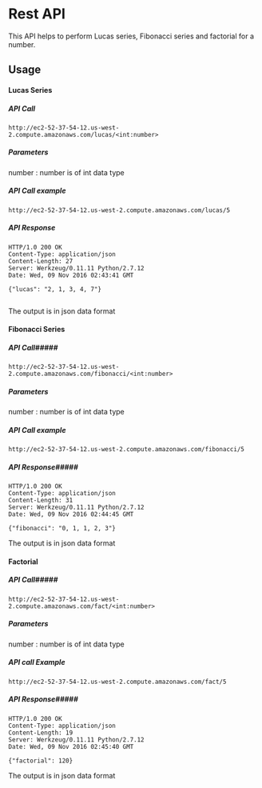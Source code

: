 Rest API
=======

This API helps to perform Lucas series, Fibonacci series and factorial for a number. 

Usage
-----

#### Lucas Series ####

##### API Call #####
```API
http://ec2-52-37-54-12.us-west-2.compute.amazonaws.com/lucas/<int:number>
```
##### Parameters #####
number : number is of int data type

##### API Call example #####
```API
http://ec2-52-37-54-12.us-west-2.compute.amazonaws.com/lucas/5
```

##### API Response #####
```Result
HTTP/1.0 200 OK
Content-Type: application/json
Content-Length: 27
Server: Werkzeug/0.11.11 Python/2.7.12
Date: Wed, 09 Nov 2016 02:43:41 GMT

{"lucas": "2, 1, 3, 4, 7"}


```
The output is in json data format
#### Fibonacci Series ####

##### API Call#####
```API
http://ec2-52-37-54-12.us-west-2.compute.amazonaws.com/fibonacci/<int:number>
```

##### Parameters #####
number : number is of int data type

##### API Call example #####
```API
http://ec2-52-37-54-12.us-west-2.compute.amazonaws.com/fibonacci/5
```
##### API Response#####
```Result
HTTP/1.0 200 OK
Content-Type: application/json
Content-Length: 31
Server: Werkzeug/0.11.11 Python/2.7.12
Date: Wed, 09 Nov 2016 02:44:45 GMT

{"fibonacci": "0, 1, 1, 2, 3"}

```
The output is in json data format
#### Factorial ####

##### API Call#####
```API
http://ec2-52-37-54-12.us-west-2.compute.amazonaws.com/fact/<int:number>
```
##### Parameters #####
number : number is of int data type

##### API call Example #####
```API
http://ec2-52-37-54-12.us-west-2.compute.amazonaws.com/fact/5
```
##### API Response#####
```Result
HTTP/1.0 200 OK
Content-Type: application/json
Content-Length: 19
Server: Werkzeug/0.11.11 Python/2.7.12
Date: Wed, 09 Nov 2016 02:45:40 GMT

{"factorial": 120}

```
The output is in json data format
